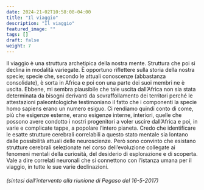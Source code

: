 ```yaml
---
date: 2024-21-02T10:58:08-04:00
title: "Il viaggio"
description: "Il viaggio"
featured_image: ""
tags: []
draft: false
weight: 7
---
```


Il viaggio è una struttura archetipica della nostra mente. Struttura che poi si declina in modalità variegate. È opportuno riflettere sulla storia della nostra specie; specie che, secondo le attuali conoscenze (abbastanza consolidate), è sorta in Africa e poi con una parte dei suoi membri ne è uscita. Ebbene, mi sembra plausibile che tale uscita dall’Africa non sia stata determinata da bisogni derivanti da sovraffollamento dei territori perché le attestazioni paleontologiche testimoniano il fatto che i componenti la specie homo sapiens erano un numero esiguo. Ci rendiamo quindi conto di come, più che esigenze esterne, erano esigenze interne, interiori, quelle che possono avere condotto i nostri progenitori a voler uscire dall’Africa e poi, in varie e complicate tappe, a popolare l’intero pianeta. Credo che identificare le esatte strutture cerebrali correlabili a questo stato mentale sia lontano dalle possibilità attuali delle neuroscienze. Però sono convinto che esistano strutture cerebrali selezionate nel corso dell’evoluzione collegate ai fenomeni mentali della curiosità, del desiderio di esplorazione e di scoperta. Vale a dire correlati neuronali che si connettono con l’istanza umana per il viaggio, in tutte le sue varie declinazioni.

###### (sintesi dell’intervento alla riunione di Pegaso del 16-5-2017)
